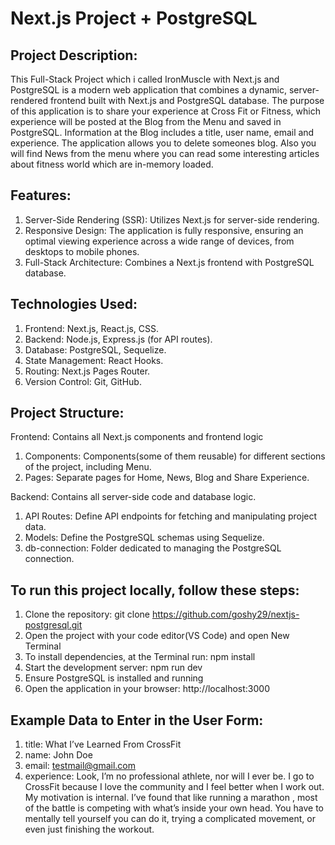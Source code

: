 # Next.js Project + PostgreSQL
## Project Description:
This Full-Stack Project which i called IronMuscle with Next.js and PostgreSQL is a modern web application that combines a dynamic, server-rendered frontend built with Next.js and PostgreSQL database. Тhe purpose of this application is to share your experience at Cross Fit or Fitness, which experience will be posted at the Blog from the Menu and saved in PostgreSQL. Information at the Blog includes a title, user name, email and experience. The application allows you to delete someones blog. Also you will find News from the menu where you can read some interesting articles about fitness world which are in-memory loaded.

## Features:
1. Server-Side Rendering (SSR): Utilizes Next.js for server-side rendering.
2. Responsive Design: The application is fully responsive, ensuring an optimal viewing experience across a wide range of devices, from desktops to mobile phones.  
3. Full-Stack Architecture: Combines a Next.js frontend with PostgreSQL database.

## Technologies Used:
1. Frontend: Next.js, React.js, CSS.
2. Backend: Node.js, Express.js (for API routes).
3. Database: PostgreSQL, Sequelize.
4. State Management: React Hooks.
5. Routing: Next.js Pages Router.
6. Version Control: Git, GitHub.

## Project Structure:
Frontend: Contains all Next.js components and frontend logic
 1. Components: Components(some of them reusable) for different sections of the project, including Menu.
 2. Pages: Separate pages for Home, News, Blog and Share Experience.

Backend: Contains all server-side code and database logic.
 1. API Routes: Define API endpoints for fetching and manipulating project data.
 2. Models: Define the PostgreSQL schemas using Sequelize.
 3. db-connection: Folder dedicated to managing the PostgreSQL connection.

## To run this project locally, follow these steps:
1. Clone the repository: git clone https://github.com/goshy29/nextjs-postgresql.git
2. Open the project with your code editor(VS Code) and open New Terminal
3. To install dependencies, at the Terminal run: npm install
4. Start the development server: npm run dev
5. Ensure PostgreSQL is installed and running
6. Open the application in your browser: http://localhost:3000

## Example Data to Enter in the User Form: 
1. title: What I’ve Learned From CrossFit
2. name: John Doe
3. email: testmail@gmail.com
4. experience: Look, I’m no professional athlete, nor will I ever be. I go to CrossFit because I love the community and I feel better when I work out. My motivation is internal. I’ve found that like running a marathon , most of the battle is competing with what’s inside your own head. You have to mentally tell yourself you can do it, trying a complicated movement, or even just finishing the workout.
